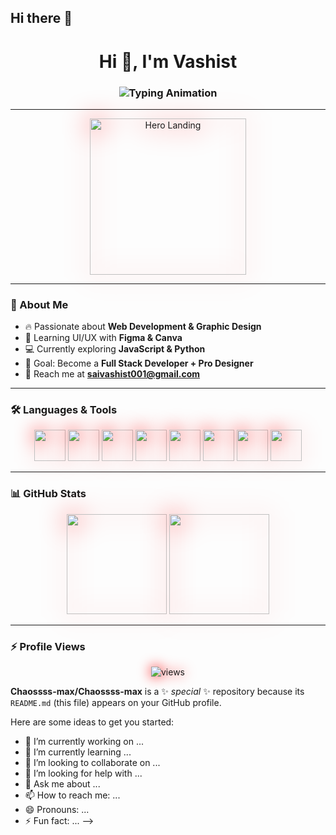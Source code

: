 ## Hi there 👋

<!--<!-- Profile Header -->
<h1 align="center">Hi 👋, I'm Vashist</h1>
<h3 align="center">
  <img src="https://readme-typing-svg.herokuapp.com?font=Fira+Code&pause=1000&color=FF0000&center=true&width=500&lines=Code.+Create.+Dominate.;Developer+%7C+Designer+%7C+Creator;B.Tech+Student;Learning+Web+%26+App+Development" alt="Typing Animation" />
</h3>

---

<!-- Hero GIF centered -->
<p align="center">
  <img alt="Hero Landing" height="250" src="https://media.giphy.com/media/v1.Y2lkPWVjZjA1ZTQ3Y2M2bGNmaXN3d3IzNm15d3N6b3MwejNtaHMzZnc4Y3h4bnJuc3B0aiZlcD12MV9naWZzX3NlYXJjaCZjdD1n/c4hnCnBbA19du/giphy.gif" style="filter: drop-shadow(0 0 20px #FF0000);" />
</p>

---

### 🚀 About Me
- 🔥 Passionate about **Web Development & Graphic Design**
- 🎨 Learning UI/UX with **Figma & Canva**
- 💻 Currently exploring **JavaScript & Python**
- 🎯 Goal: Become a **Full Stack Developer + Pro Designer**
- 📩 Reach me at **saivashist001@gmail.com**

---

### 🛠️ Languages & Tools
<div align="center">
  <img src="https://cdn.jsdelivr.net/gh/devicons/devicon/icons/html5/html5-original.svg" height="50" style="filter: drop-shadow(0 0 15px #FF0000);" />
  <img src="https://cdn.jsdelivr.net/gh/devicons/devicon/icons/css3/css3-original.svg" height="50" style="filter: drop-shadow(0 0 15px #FF0000);" />
  <img src="https://cdn.jsdelivr.net/gh/devicons/devicon/icons/javascript/javascript-original.svg" height="50" style="filter: drop-shadow(0 0 15px #FF0000);" />
  <img src="https://cdn.jsdelivr.net/gh/devicons/devicon/icons/python/python-original.svg" height="50" style="filter: drop-shadow(0 0 15px #FF0000);" />
  <img src="https://cdn.jsdelivr.net/gh/devicons/devicon/icons/c/c-original.svg" height="50" style="filter: drop-shadow(0 0 15px #FF0000);" />
  <img src="https://cdn.jsdelivr.net/gh/devicons/devicon/icons/react/react-original.svg" height="50" style="filter: drop-shadow(0 0 15px #FF0000);" />
  <img src="https://cdn.jsdelivr.net/gh/devicons/devicon/icons/canva/canva-original.svg" height="50" style="filter: drop-shadow(0 0 15px #FF0000);" />
  <img src="https://cdn.jsdelivr.net/gh/devicons/devicon/icons/figma/figma-original.svg" height="50" style="filter: drop-shadow(0 0 15px #FF0000);" />
</div>

---

### 📊 GitHub Stats
<div align="center">
  <img src="https://github-readme-stats.vercel.app/api?username=chaossss-max&show_icons=true&theme=dark&hide_border=false&count_private=true" height="160" style="filter: drop-shadow(0 0 20px #FF0000);" />
  <img src="https://github-readme-stats.vercel.app/api/top-langs?username=chaossss-max&layout=compact&theme=dark&hide_border=false&langs_count=6" height="160" style="filter: drop-shadow(0 0 20px #FF0000);" />
</div>

---

### ⚡ Profile Views
<p align="center">
  <img src="https://komarev.com/ghpvc/?username=chaossss-max&color=red&style=flat" alt="views" style="filter: drop-shadow(0 0 10px #FF0000);" />
</p>

**Chaossss-max/Chaossss-max** is a ✨ _special_ ✨ repository because its `README.md` (this file) appears on your GitHub profile.

Here are some ideas to get you started:

- 🔭 I’m currently working on ...
- 🌱 I’m currently learning ...
- 👯 I’m looking to collaborate on ...
- 🤔 I’m looking for help with ...
- 💬 Ask me about ...
- 📫 How to reach me: ...
- 😄 Pronouns: ...
- ⚡ Fun fact: ...
-->
